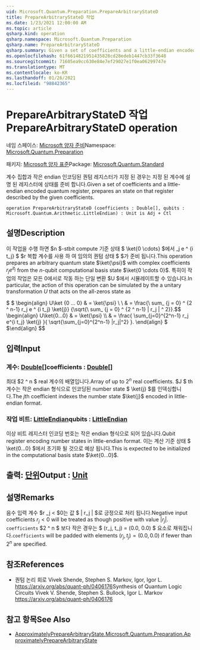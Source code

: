```yaml
---
uid: Microsoft.Quantum.Preparation.PrepareArbitraryStateD
title: PrepareArbitraryStateD 작업
ms.date: 1/23/2021 12:00:00 AM
ms.topic: article
qsharp.kind: operation
qsharp.namespace: Microsoft.Quantum.Preparation
qsharp.name: PrepareArbitraryStateD
qsharp.summary: Given a set of coefficients and a little-endian encoded quantum register, prepares an state on that register described by the given coefficients.
ms.openlocfilehash: 61f6614821951435828cd28edeb1447cb33f3648
ms.sourcegitcommit: 71605ea9cc630e84e7ef29027e1f0ea06299747e
ms.translationtype: MT
ms.contentlocale: ko-KR
ms.lasthandoff: 01/26/2021
ms.locfileid: "98842365"
---
```

# <a name="preparearbitrarystated-operation"></a><span data-ttu-id="98216-102">PrepareArbitraryStateD 작업</span><span class="sxs-lookup"><span data-stu-id="98216-102">PrepareArbitraryStateD operation</span></span>

<span data-ttu-id="98216-103">네임 스페이스: [Microsoft 양자 준비](xref:Microsoft.Quantum.Preparation)</span><span class="sxs-lookup"><span data-stu-id="98216-103">Namespace: [Microsoft.Quantum.Preparation](xref:Microsoft.Quantum.Preparation)</span></span>

<span data-ttu-id="98216-104">패키지: [Microsoft 양자 표준](https://nuget.org/packages/Microsoft.Quantum.Standard)</span><span class="sxs-lookup"><span data-stu-id="98216-104">Package: [Microsoft.Quantum.Standard](https://nuget.org/packages/Microsoft.Quantum.Standard)</span></span>


<span data-ttu-id="98216-105">계수 집합과 작은 endian 인코딩된 퀀텀 레지스터가 지정 된 경우는 지정 된 계수에 설명 된 레지스터에 상태를 준비 합니다.</span><span class="sxs-lookup"><span data-stu-id="98216-105">Given a set of coefficients and a little-endian encoded quantum register, prepares an state on that register described by the given coefficients.</span></span>

```qsharp
operation PrepareArbitraryStateD (coefficients : Double[], qubits : Microsoft.Quantum.Arithmetic.LittleEndian) : Unit is Adj + Ctl
```


## <a name="description"></a><span data-ttu-id="98216-106">설명</span><span class="sxs-lookup"><span data-stu-id="98216-106">Description</span></span>

<span data-ttu-id="98216-107">이 작업을 수행 하면 $n $-stbit compute 기준 상태 $ \ket{0 \cdots} $에서 _j e ^ {i t_j} $ $r 복합 계수를 사용 하 여 임의의 퀀텀 상태 $ $가 준비 됩니다.</span><span class="sxs-lookup"><span data-stu-id="98216-107">This operation prepares an arbitrary quantum state $\ket{\psi}$ with complex coefficients $r_j e^{i t_j}$ from the $n$-qubit computational basis state $\ket{0 \cdots 0}$.</span></span>
<span data-ttu-id="98216-108">특히이 작업의 작업은 모든 0에서로 작동 하는 단일 변환 $U $에서 시뮬레이트할 수 있습니다.</span><span class="sxs-lookup"><span data-stu-id="98216-108">In particular, the action of this operation can be simulated by the a unitary transformation $U$ that acts on the all-zeros state as</span></span>

<span data-ttu-id="98216-109">$ $ \begin{align} U\ket {0 ... 0} & = \ket{\psi} \\ \\ & = \frac{\ sum_ {j = 0} ^ {2 ^ n-1} r_j e ^ {i t_j} \ket{j}} {\sqrt{\ sum_ {j = 0} ^ {2 ^ n-1} | r_j | ^ 2}}.</span><span class="sxs-lookup"><span data-stu-id="98216-109">$$ \begin{align} U\ket{0...0} & = \ket{\psi} \\\\ & = \frac{ \sum_{j=0}^{2^n-1} r_j e^{i t_j} \ket{j} }{ \sqrt{\sum_{j=0}^{2^n-1} |r_j|^2} }.</span></span>
<span data-ttu-id="98216-110">\end{align} $ $</span><span class="sxs-lookup"><span data-stu-id="98216-110">\end{align} $$</span></span>

## <a name="input"></a><span data-ttu-id="98216-111">입력</span><span class="sxs-lookup"><span data-stu-id="98216-111">Input</span></span>

### <a name="coefficients--double"></a><span data-ttu-id="98216-112">계수: [Double](xref:microsoft.quantum.lang-ref.double)[]</span><span class="sxs-lookup"><span data-stu-id="98216-112">coefficients : [Double](xref:microsoft.quantum.lang-ref.double)[]</span></span>

<span data-ttu-id="98216-113">최대 $2 ^ n $ real 계수의 배열입니다.</span><span class="sxs-lookup"><span data-stu-id="98216-113">Array of up to $2^n$ real coefficients.</span></span> <span data-ttu-id="98216-114">$J $ th 계수는 작은 endian 형식으로 인코딩된 number state $ \ket{j} $를 인덱싱합니다.</span><span class="sxs-lookup"><span data-stu-id="98216-114">The $j$th coefficient indexes the number state $\ket{j}$ encoded in little-endian format.</span></span>


### <a name="qubits--littleendian"></a><span data-ttu-id="98216-115">작업 비트: [LittleEndian](xref:Microsoft.Quantum.Arithmetic.LittleEndian)</span><span class="sxs-lookup"><span data-stu-id="98216-115">qubits : [LittleEndian](xref:Microsoft.Quantum.Arithmetic.LittleEndian)</span></span>

<span data-ttu-id="98216-116">이상 비트 레지스터 인코딩 번호는 작은 endian 형식으로 되어 있습니다.</span><span class="sxs-lookup"><span data-stu-id="98216-116">Qubit register encoding number states in little-endian format.</span></span> <span data-ttu-id="98216-117">이는 계산 기준 상태 $ \ket{0...0} $에서 초기화 될 것으로 예상 됩니다.</span><span class="sxs-lookup"><span data-stu-id="98216-117">This is expected to be initialized in the computational basis state $\ket{0...0}$.</span></span>



## <a name="output--unit"></a><span data-ttu-id="98216-118">출력: [단위](xref:microsoft.quantum.lang-ref.unit)</span><span class="sxs-lookup"><span data-stu-id="98216-118">Output : [Unit](xref:microsoft.quantum.lang-ref.unit)</span></span>



## <a name="remarks"></a><span data-ttu-id="98216-119">설명</span><span class="sxs-lookup"><span data-stu-id="98216-119">Remarks</span></span>

<span data-ttu-id="98216-120">음수 입력 계수 $r _j < $0는 값 $ | r_j | $로 긍정으로 처리 됩니다.</span><span class="sxs-lookup"><span data-stu-id="98216-120">Negative input coefficients $r_j < 0$ will be treated as though positive with value $|r_j|$.</span></span> <span data-ttu-id="98216-121">`coefficients` $2 ^ n $ 보다 작은 경우는 $ (r_j, t_j) = (0.0, 0.0) $ 요소로 채워집니다.</span><span class="sxs-lookup"><span data-stu-id="98216-121">`coefficients` will be padded with elements $(r_j, t_j) = (0.0, 0.0)$ if fewer than $2^n$ are specified.</span></span>

## <a name="references"></a><span data-ttu-id="98216-122">참조</span><span class="sxs-lookup"><span data-stu-id="98216-122">References</span></span>

- <span data-ttu-id="98216-123">퀀텀 논리 회로 Vivek Shende, Stephen S. Markov, Igor, Igor L. https://arxiv.org/abs/quant-ph/0406176</span><span class="sxs-lookup"><span data-stu-id="98216-123">Synthesis of Quantum Logic Circuits Vivek V. Shende, Stephen S. Bullock, Igor L. Markov https://arxiv.org/abs/quant-ph/0406176</span></span>

## <a name="see-also"></a><span data-ttu-id="98216-124">참고 항목</span><span class="sxs-lookup"><span data-stu-id="98216-124">See Also</span></span>

- [<span data-ttu-id="98216-125">ApproximatelyPrepareArbitraryState.</span><span class="sxs-lookup"><span data-stu-id="98216-125">Microsoft.Quantum.Preparation.ApproximatelyPrepareArbitraryState</span></span>](xref:Microsoft.Quantum.Preparation.ApproximatelyPrepareArbitraryState)